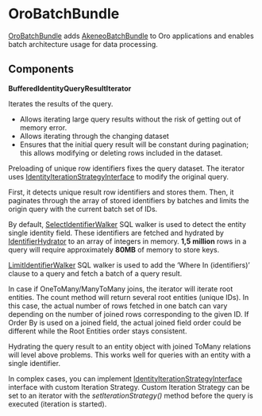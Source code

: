 <a id="bundle-docs-platform-batch-bundle"></a>

# OroBatchBundle

<a href="https://github.com/oroinc/platform/tree/5.1/src/Oro/Bundle/BatchBundle" target="_blank">OroBatchBundle</a> adds <a href="https://github.com/oroinc/OroAkeneoBundle/blob/1.6.0/README.md" target="_blank">AkeneoBatchBundle</a> to Oro applications and enables batch architecture usage for data processing.

## Components

**BufferedIdentityQueryResultIterator**

Iterates the results of the query.

- Allows iterating large query results without the risk of getting out of memory error.
- Allows iterating through the changing dataset
- Ensures that the initial query result will be constant during pagination; this allows modifying or deleting rows included in the dataset.

Preloading of unique row identifiers fixes the query dataset. The iterator uses <a href="https://github.com/oroinc/platform/blob/5.1/src/Oro/Bundle/BatchBundle/ORM/Query/ResultIterator/IdentityIterationStrategyInterface.php" target="_blank">IdentityIterationStrategyInterface</a> to modify the original query.

First, it detects unique result row identifiers and stores them. Then, it paginates through the array of stored identifiers by batches and limits the origin query with the current batch set of IDs.

By default, <a href="https://github.com/oroinc/platform/blob/5.1/src/Oro/Bundle/BatchBundle/ORM/Query/ResultIterator/SelectIdentifierWalker.php" target="_blank">SelectIdentifierWalker</a> SQL walker is used to detect the entity single identity field. These identifiers are fetched and hydrated by <a href="https://github.com/oroinc/platform/blob/5.1/src/Oro/Bundle/BatchBundle/ORM/Query/ResultIterator/IdentifierHydrator.php" target="_blank">IdentifierHydrator</a> to an array of integers in memory. **1,5 million** rows in a query will require approximately **80MB** of memory to store keys.

<a href="https://github.com/oroinc/platform/blob/5.1/src/Oro/Bundle/BatchBundle/ORM/Query/ResultIterator/LimitIdentifierWalker.php" target="_blank">LimitIdentifierWalker</a> SQL walker is used to add the ‘Where In (identifiers)’ clause to a query and fetch a batch of a query result.

In case if OneToMany/ManyToMany joins, the iterator will iterate root entities. The count method will return several root entities (unique IDs).
In this case, the actual number of rows fetched in one batch can vary depending on the number of joined rows corresponding to the given ID.
If Order By is used on a joined field, the actual joined field order could be different while the Root Entities order stays consistent.

Hydrating the query result to an entity object with joined ToMany relations will level above problems. This works well for queries with an entity with a single identifier.

In complex cases, you can implement <a href="https://github.com/oroinc/platform/blob/5.1/src/Oro/Bundle/BatchBundle/ORM/Query/ResultIterator/IdentityIterationStrategyInterface.php" target="_blank">IdentityIterationStrategyInterface</a> interface with custom Iteration Strategy.
Custom Iteration Strategy can be set to an iterator with the *setIterationStrategy()* method before the query is executed (iteration is started).

<!-- Frontend -->
